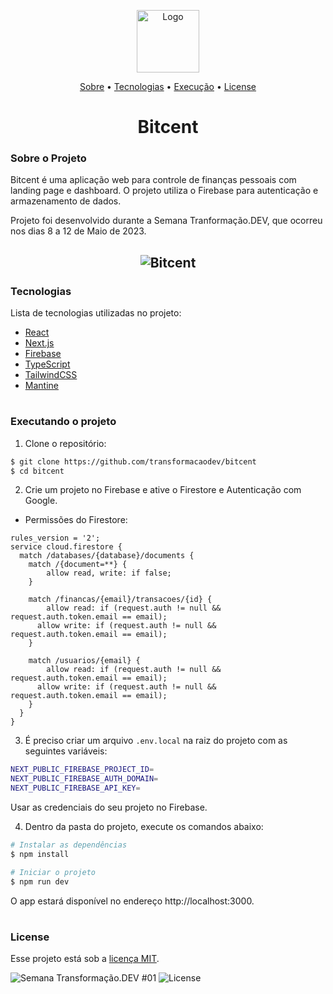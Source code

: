 <p align="center">
<img src=".github/logo.png" alt="Logo" width="100" />
</p>

<p align="center">
 <a href="#sobre-o-projeto">Sobre</a> •
 <a href="#tecnologias">Tecnologias</a> •
 <a href="#executando-o-projeto">Execução</a> • 
  <a href="#license">License</a>
</p>

<h1 align="center">Bitcent</h1>

### Sobre o Projeto

Bitcent é uma aplicação web para controle de finanças pessoais com landing page e dashboard. O projeto utiliza o Firebase para autenticação e armazenamento de dados.

Projeto foi desenvolvido durante a Semana Tranformação.DEV, que ocorreu nos dias 8 a 12 de Maio de 2023.

<h2 align="center">
    <img alt="Bitcent" src=".github/cover.svg"/>
</h2>


### Tecnologias

Lista de tecnologias utilizadas no projeto:

- [React](https://reactjs.org)
- [Next.js](https://nextjs.org/)
- [Firebase](https://firebase.google.com/)
- [TypeScript](https://www.typescriptlang.org/)
- [TailwindCSS](https://tailwindcss.com/)
- [Mantine](https://mantine.dev/)

<h1></h1>

### Executando o projeto

1. Clone o repositório:

```bash
$ git clone https://github.com/transformacaodev/bitcent
$ cd bitcent
```

2. Crie um projeto no Firebase e ative o Firestore e Autenticação com Google.

- Permissões do Firestore:

```
rules_version = '2';
service cloud.firestore {
  match /databases/{database}/documents {
    match /{document=**} {
    	allow read, write: if false;
    }

    match /financas/{email}/transacoes/{id} {
  		allow read: if (request.auth != null && request.auth.token.email == email);
      allow write: if (request.auth != null && request.auth.token.email == email);
    }
    
    match /usuarios/{email} {
  		allow read: if (request.auth != null && request.auth.token.email == email);
      allow write: if (request.auth != null && request.auth.token.email == email);
    }
  }
}
```

3. É preciso criar um arquivo `.env.local` na raiz do projeto com as seguintes variáveis:

```bash
NEXT_PUBLIC_FIREBASE_PROJECT_ID=
NEXT_PUBLIC_FIREBASE_AUTH_DOMAIN=
NEXT_PUBLIC_FIREBASE_API_KEY=
```
Usar as credenciais do seu projeto no Firebase.

4. Dentro da pasta do projeto, execute os comandos abaixo:

```bash
# Instalar as dependências
$ npm install

# Iniciar o projeto
$ npm run dev
```
O app estará disponível no endereço http://localhost:3000.

<h1></h1>

### License

Esse projeto está sob a [licença MIT](LICENSE.md).

<p align="left">
  <img src="https://img.shields.io/badge/TDEV-01-blue" alt="Semana Transformação.DEV #01" />
  <img  src="https://img.shields.io/static/v1?label=license&message=MIT&color=blue" alt="License">   
</p>